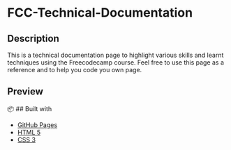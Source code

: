 # FCC-Technical-Documentation

## Description
This is a technical documentation page to highlight various skills and learnt techniques using the Freecodecamp course. Feel free to use this page as a reference and to help you code you own page.

## Preview

:package: ## Built with
- [GitHub Pages](https://pages.github.com)
- [HTML 5](https://developer.mozilla.org/en-US/docs/Web/Guide/HTML/HTML5)
- [CSS 3](https://developer.mozilla.org/en-US/docs/Learn/CSS/First_steps)

